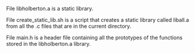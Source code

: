 File libholberton.a is a static library.



File create_static_lib.sh is a script that creates a static library called liball.a from all the .c files that are in the current directory.



File main.h is a header file containing all the prototypes of the functions stored in the libholberton.a library.
